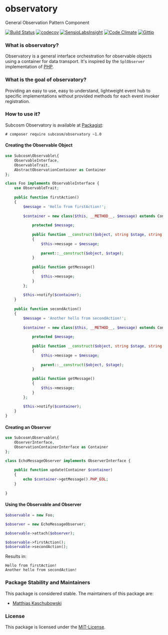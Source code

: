 # observatory
General Observation Pattern Component

[![Build Status](https://travis-ci.org/subcosm/observatory.svg?branch=master)](https://travis-ci.org/subcosm/observatory)
[![codecov](https://codecov.io/gh/subcosm/observatory/branch/master/graph/badge.svg)](https://codecov.io/gh/subcosm/observatory)
[![SensioLabsInsight](https://insight.sensiolabs.com/projects/c48dee80-c812-4ef0-8426-164ac8c2dbb3/mini.png)](https://insight.sensiolabs.com/projects/c48dee80-c812-4ef0-8426-164ac8c2dbb3)
[![Code Climate](https://codeclimate.com/github/subcosm/observatory.png)](https://codeclimate.com/github/subcosm/observatory)
[![Gittip](http://img.shields.io/gittip/subcosm.svg)](https://gittip.com/subcosm/)

### What is observatory?

Observatory is a general interface orchestration for observable
objects using a container for data transport. It's inspired by
the `SplObserver` implementation of [PHP](https://php.net).

### What is the goal of observatory?

Providing an easy to use, easy to understand, lightweight 
event hub to specific implementations without provided 
methods for each event invoker registration.

### How to use it?

Subcosm Observatory is available at [Packagist](https://packagist/subcosm/observatory):

```cli
# composer require subcosm/observatory ~1.0
```

#### Creating the Observable Object

```php
use Subcosm\Observable\{
    ObservableInterface,
    ObservableTrait,
    AbstractObservationContainer as Container
};

class Foo implements ObservableInterface {
    use ObservableTrait;
    
    public function firstAction()
    {
        $message = 'Hello from firstAction!';
    
        $container = new class($this, __METHOD__, $message) extends Container {
            
            protected $message;
            
            public function __construct($object, string $stage, string $message) 
            {
                $this->message = $message;
                
                parent::__construct($object, $stage);
            }
            
            public function getMessage()
            {
                $this->message;
            }
        };
        
        $this->notify($container);
    }
    
    public function secondAction()
    {
        $message = 'Another hello from secondAction!';
            
        $container = new class($this, __METHOD__, $message) extends Container {
            
            protected $message;
            
            public function __construct($object, string $stage, string $message) 
            {
                $this->message = $message;
                
                parent::__construct($object, $stage);
            }
            
            public function getMessage()
            {
                $this->message;
            }
        };
        
        $this->notify($container);
    }
}
```

#### Creating an Observer

```php
use Subcosm\Observable\{
    ObserverInterface,
    ObservationContainerInterface as Container
};

class EchoMessageObserver implements ObserverInterface {
    
    public function update(Container $container)
    {
        echo $container->getMessage().PHP_EOL;
    }
    
}
```

#### Using the Observable and Observer

```php
$observable = new Foo;

$observer = new EchoMessageObserver;

$observable->attach($observer);

$observable->firstAction();
$observable->secondAction();
```

Results in:

```cli
Hello from firstAction!
Another hello from secondAction!

```

### Package Stability and Maintainers

This package is considered stable. The maintainers of this package are:

- [Matthias Kaschubowski](https://github.com/nhlm)

### License

This package is licensed under the [MIT-License](LICENSE).
